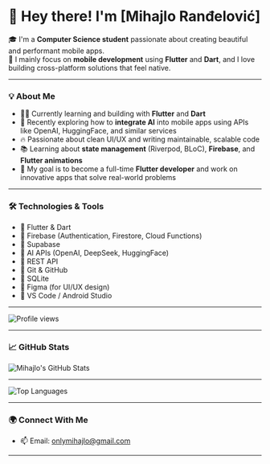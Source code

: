 # 👋 Hey there! I'm [Mihajlo Ranđelović]

🎓 I'm a **Computer Science student** passionate about creating beautiful and performant mobile apps.  
📱 I mainly focus on **mobile development** using **Flutter** and **Dart**, and I love building cross-platform solutions that feel native.

---

### 💡 About Me

- 🧑‍💻 Currently learning and building with **Flutter** and **Dart**
- 🤖 Recently exploring how to **integrate AI** into mobile apps using APIs like OpenAI, HuggingFace, and similar services
- 🔥 Passionate about clean UI/UX and writing maintainable, scalable code
- 📚 Learning about **state management** (Riverpod, BLoC), **Firebase**, and **Flutter animations**
- 🎯 My goal is to become a full-time **Flutter developer** and work on innovative apps that solve real-world problems

---

### 🛠️ Technologies & Tools

- 🔹 Flutter & Dart
- 🔹 Firebase (Authentication, Firestore, Cloud Functions)
- 🔹 Supabase
- 🔹 AI APIs (OpenAI, DeepSeek, HuggingFace)
- 🔹 REST API
- 🔹 Git & GitHub
- 🔹 SQLite
- 🔹 Figma (for UI/UX design)
- 🔹 VS Code / Android Studio

---
![Profile views](https://profile-counter.glitch.me/mihajloslav/count.svg)

---
### 📈 GitHub Stats

![Mihajlo's GitHub Stats](https://github-readme-stats.vercel.app/api?username=mihajloslav&show_icons=true&theme=tokyonight)

---
![Top Languages](https://github-readme-stats.vercel.app/api/top-langs/?username=mihajloslav&layout=compact&theme=tokyonight)

---

### 🌍 Connect With Me

- 📫 Email: [onlymihajlo@gmail.com](mailto:onlymihajlo@gmail.com)

---

